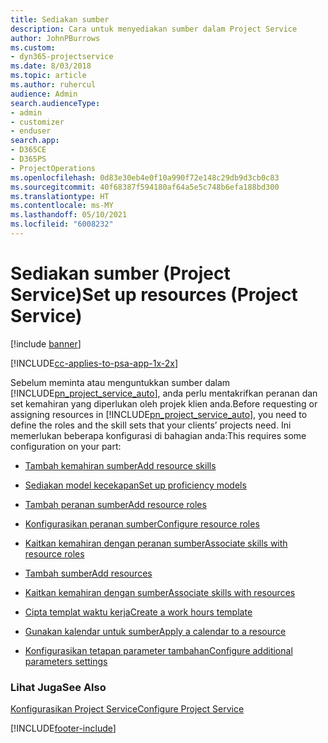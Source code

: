 ```yaml
---
title: Sediakan sumber
description: Cara untuk menyediakan sumber dalam Project Service
author: JohnPBurrows
ms.custom:
- dyn365-projectservice
ms.date: 8/03/2018
ms.topic: article
ms.author: ruhercul
audience: Admin
search.audienceType:
- admin
- customizer
- enduser
search.app:
- D365CE
- D365PS
- ProjectOperations
ms.openlocfilehash: 0d83e30eb4e0f10a990f72e148c29db9d3cb0c83
ms.sourcegitcommit: 40f68387f594180af64a5e5c748b6efa188bd300
ms.translationtype: HT
ms.contentlocale: ms-MY
ms.lasthandoff: 05/10/2021
ms.locfileid: "6008232"
---
```

# <a name="set-up-resources-project-service"></a><span data-ttu-id="4f767-103">Sediakan sumber (Project Service)</span><span class="sxs-lookup"><span data-stu-id="4f767-103">Set up resources (Project Service)</span></span>

[!include [banner](../includes/psa-now-project-operations.md)]

[!INCLUDE[cc-applies-to-psa-app-1x-2x](../includes/cc-applies-to-psa-app-1x-2x.md)]

<span data-ttu-id="4f767-104">Sebelum meminta atau menguntukkan sumber dalam [!INCLUDE[pn_project_service_auto](../includes/pn-project-service-auto.md)], anda perlu mentakrifkan peranan dan set kemahiran yang diperlukan oleh projek klien anda.</span><span class="sxs-lookup"><span data-stu-id="4f767-104">Before requesting or assigning resources in [!INCLUDE[pn_project_service_auto](../includes/pn-project-service-auto.md)], you need to define the roles and the skill sets that your clients’ projects need.</span></span> <span data-ttu-id="4f767-105">Ini memerlukan beberapa konfigurasi di bahagian anda:</span><span class="sxs-lookup"><span data-stu-id="4f767-105">This requires some configuration on your part:</span></span>  
  
-   [<span data-ttu-id="4f767-106">Tambah kemahiran sumber</span><span class="sxs-lookup"><span data-stu-id="4f767-106">Add resource skills</span></span>](../psa/add-resource-skills.md)  
  
-   [<span data-ttu-id="4f767-107">Sediakan model kecekapan</span><span class="sxs-lookup"><span data-stu-id="4f767-107">Set up proficiency models</span></span>](../psa/set-up-proficiency-models.md)  
  
-   [<span data-ttu-id="4f767-108">Tambah peranan sumber</span><span class="sxs-lookup"><span data-stu-id="4f767-108">Add resource roles</span></span>](../psa/add-resource-roles.md)  
  
-   [<span data-ttu-id="4f767-109">Konfigurasikan peranan sumber</span><span class="sxs-lookup"><span data-stu-id="4f767-109">Configure resource roles</span></span>](../psa/configure-resource-roles.md)  
  
-   [<span data-ttu-id="4f767-110">Kaitkan kemahiran dengan peranan sumber</span><span class="sxs-lookup"><span data-stu-id="4f767-110">Associate skills with resource roles</span></span>](../psa/associate-skills-with-resource-roles.md)  
  
-   [<span data-ttu-id="4f767-111">Tambah sumber</span><span class="sxs-lookup"><span data-stu-id="4f767-111">Add resources</span></span>](../psa/add-resources.md)  
  
-   [<span data-ttu-id="4f767-112">Kaitkan kemahiran dengan sumber</span><span class="sxs-lookup"><span data-stu-id="4f767-112">Associate skills with resources</span></span>](../psa/associate-skills-with-resources.md)  
  
-   [<span data-ttu-id="4f767-113">Cipta templat waktu kerja</span><span class="sxs-lookup"><span data-stu-id="4f767-113">Create a work hours template</span></span>](../psa/create-work-hours-template.md)  
  
-   [<span data-ttu-id="4f767-114">Gunakan kalendar untuk sumber</span><span class="sxs-lookup"><span data-stu-id="4f767-114">Apply a calendar to a resource</span></span>](../psa/apply-calendar-resource.md)  
  
-   [<span data-ttu-id="4f767-115">Konfigurasikan tetapan parameter tambahan</span><span class="sxs-lookup"><span data-stu-id="4f767-115">Configure additional parameters settings</span></span>](../psa/configure-additional-parameters-settings.md)  
  
### <a name="see-also"></a><span data-ttu-id="4f767-116">Lihat Juga</span><span class="sxs-lookup"><span data-stu-id="4f767-116">See Also</span></span>  
 [<span data-ttu-id="4f767-117">Konfigurasikan Project Service</span><span class="sxs-lookup"><span data-stu-id="4f767-117">Configure Project Service</span></span>](../psa/configure.md)


[!INCLUDE[footer-include](../includes/footer-banner.md)]
